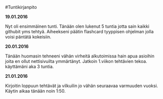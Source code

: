 #Tuntikirjanpito

**19.01.2016** 

Nyt oli ensimmäinen tunti. Tänään olen lukenut 5 tuntia jotta sain kaikki githubit yms tehtyä. Aiheekseni päätin flashcard tyyppisen ohjelman jolla voisi päntätä kokeisiin.


**20.01.2016**

Tänään huomasin tehneeni vähän virheitä alkutoimissa hain apua asioihin joita en ollut nettisivuilta ymmärtänyt. Jatkoin 1.viikon tehtävien tekoa. käyttämäni aka 3 tuntia. 

**21.01.2016**

Kirjoitin loppuun tehtävät ja vilkuilin jo vähän seuraavaa varmuuden vuoksi. Käytin aikaa tänään noin 1:50.